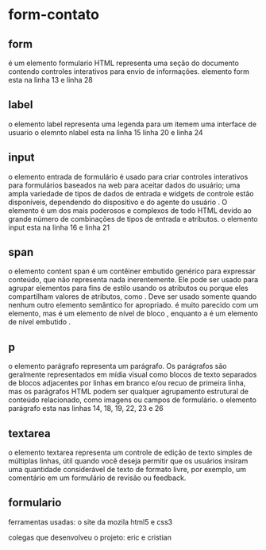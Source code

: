 # form-contato

## form 
é um elemento formulario HTML representa uma seção do documento contendo controles interativos para envio de informações. elemento form esta na linha 13 e linha 28 

## label
o elemento label representa uma legenda para um itemem uma interface de usuario o elemnto nlabel esta na linha 15 linha 20 e linha 24 
## input
o elemento entrada de formulário é usado para criar controles interativos para formulários baseados na web para aceitar dados do usuário; uma ampla variedade de tipos de dados de entrada e widgets de controle estão disponíveis, dependendo do dispositivo e do agente do usuário . O elemento é um dos mais poderosos e complexos de todo HTML devido ao grande número de combinações de tipos de entrada e atributos. o elemento input esta na linha 16 e linha 21 
## span 
 o elemento content span é um contêiner embutido genérico para expressar conteúdo, que não representa nada inerentemente. Ele pode ser usado para agrupar elementos para fins de estilo usando os atributos ou porque eles compartilham valores de atributos, como . Deve ser usado somente quando nenhum outro elemento semântico for apropriado. é muito parecido com um elemento, mas é um elemento de nível de bloco , enquanto a é um elemento de nível embutido .
## p
 o elemento parágrafo representa um parágrafo. Os parágrafos são geralmente representados em mídia visual como blocos de texto separados de blocos adjacentes por linhas em branco e/ou recuo de primeira linha, mas os parágrafos HTML podem ser qualquer agrupamento estrutural de conteúdo relacionado, como imagens ou campos de formulário. o elemento parágrafo esta nas linhas 14, 18, 19, 22, 23 e 26 
## textarea
o elemento textarea representa um controle de edição de texto simples de múltiplas linhas, útil quando você deseja permitir que os usuários insiram uma quantidade considerável de texto de formato livre, por exemplo, um comentário em um formulário de revisão ou feedback.

## formulario 
ferramentas usadas: 
o site da mozila 
html5 e css3

colegas que desenvolveu o projeto: 
eric e cristian 
